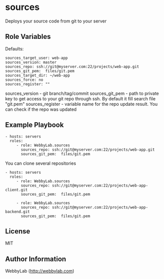 sources
=========

Deploys your source code from git to your server

Role Variables
--------------
Defaults:

    sources_target_user: web-app
    sources_version: master
    sources_repo: ssh://git@myserver.com:22/projects/web-app.git
    sources_git_pem:  files/git.pem
    sources_target_dir: ~/web-app
    sources_force: no
    sources_register: ""

sources_version - git branch/tag/commit
sources_git_pem - path to private key to get access to your git repo through ssh. By default it fill search file "git.pem"
sources_register - variable name for the repo update result. You can check if the repo was updated

Example Playbook
----------------
    - hosts: servers
      roles:
         - role: WebbyLab.sources
           sources_repo: ssh://git@myserver.com:22/projects/web-app.git
           sources_git_pem:  files/git.pem



You can clone several repositories

    - hosts: servers
      roles:
         - role: WebbyLab.sources
           sources_repo: ssh://git@myserver.com:22/projects/web-app-client.git
           sources_git_pem:  files/git.pem

         - role: WebbyLab.sources
           sources_repo: ssh://git@myserver.com:22/projects/web-app-backend.git
           sources_git_pem:  files/git.pem
License
-------

MIT

Author Information
------------------

WebbyLab (http://webbylab.com)